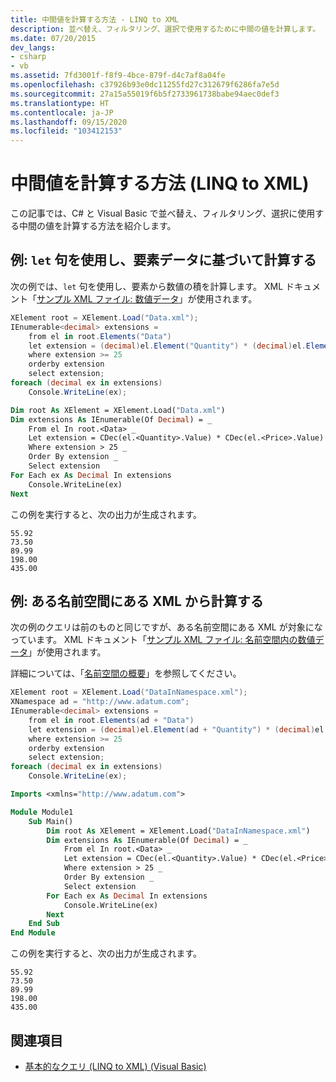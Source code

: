 ```yaml
---
title: 中間値を計算する方法 - LINQ to XML
description: 並べ替え、フィルタリング、選択で使用するために中間の値を計算します。
ms.date: 07/20/2015
dev_langs:
- csharp
- vb
ms.assetid: 7fd3001f-f8f9-4bce-879f-d4c7af8a04fe
ms.openlocfilehash: c37926b93e0dc11255fd27c312679f6286fa7e5d
ms.sourcegitcommit: 27a15a55019f6b5f2733961738babe94aec0def3
ms.translationtype: HT
ms.contentlocale: ja-JP
ms.lasthandoff: 09/15/2020
ms.locfileid: "103412153"
---
```

# <a name="how-to-calculate-intermediate-values-linq-to-xml"></a>中間値を計算する方法 (LINQ to XML)

この記事では、C# と Visual Basic で並べ替え、フィルタリング、選択に使用する中間の値を計算する方法を紹介します。

## <a name="example-use-the-let-clause-to-calculate-based-on-element-data"></a>例: `let` 句を使用し、要素データに基づいて計算する

次の例では、`let` 句を使用し、要素から数値の積を計算します。 XML ドキュメント「[サンプル XML ファイル: 数値データ](sample-xml-file-numerical-data.md)」が使用されます。

```csharp
XElement root = XElement.Load("Data.xml");
IEnumerable<decimal> extensions =
    from el in root.Elements("Data")
    let extension = (decimal)el.Element("Quantity") * (decimal)el.Element("Price")
    where extension >= 25
    orderby extension
    select extension;
foreach (decimal ex in extensions)
    Console.WriteLine(ex);
```

```vb
Dim root As XElement = XElement.Load("Data.xml")
Dim extensions As IEnumerable(Of Decimal) = _
    From el In root.<Data> _
    Let extension = CDec(el.<Quantity>.Value) * CDec(el.<Price>.Value) _
    Where extension > 25 _
    Order By extension _
    Select extension
For Each ex As Decimal In extensions
    Console.WriteLine(ex)
Next
```

この例を実行すると、次の出力が生成されます。

```output
55.92
73.50
89.99
198.00
435.00
```

## <a name="example-calculate-from-xml-thats-in-a-namespace"></a>例: ある名前空間にある XML から計算する

次の例のクエリは前のものと同じですが、ある名前空間にある XML が対象になっています。 XML ドキュメント「[サンプル XML ファイル: 名前空間内の数値データ](sample-xml-file-numerical-data-namespace.md)」が使用されます。

詳細については、「[名前空間の概要](namespaces-overview.md)」を参照してください。

```csharp
XElement root = XElement.Load("DataInNamespace.xml");
XNamespace ad = "http://www.adatum.com";
IEnumerable<decimal> extensions =
    from el in root.Elements(ad + "Data")
    let extension = (decimal)el.Element(ad + "Quantity") * (decimal)el.Element(ad + "Price")
    where extension >= 25
    orderby extension
    select extension;
foreach (decimal ex in extensions)
    Console.WriteLine(ex);
```

```vb
Imports <xmlns="http://www.adatum.com">

Module Module1
    Sub Main()
        Dim root As XElement = XElement.Load("DataInNamespace.xml")
        Dim extensions As IEnumerable(Of Decimal) = _
            From el In root.<Data> _
            Let extension = CDec(el.<Quantity>.Value) * CDec(el.<Price>.Value) _
            Where extension > 25 _
            Order By extension _
            Select extension
        For Each ex As Decimal In extensions
            Console.WriteLine(ex)
        Next
    End Sub
End Module
```

この例を実行すると、次の出力が生成されます。

```output
55.92
73.50
89.99
198.00
435.00
```

## <a name="see-also"></a>関連項目

- [基本的なクエリ (LINQ to XML) (Visual Basic)](./find-element-specific-attribute.md)
